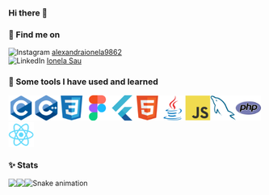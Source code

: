 ### Hi there 👋

<!--
**ionero12/ionero12** is a ✨ _special_ ✨ repository because its `README.md` (this file) appears on your GitHub profile.

Here are some ideas to get you started:

- 🔭 I’m currently working on ...
- 🌱 I’m currently learning ...
- 👯 I’m looking to collaborate on ...
- 🤔 I’m looking for help with ...
- 💬 Ask me about ...
- 📫 How to reach me: ...
- 😄 Pronouns: ...
- ⚡ Fun fact: ...
-->

### 🎀 Find me on
<img src = "https://upload.wikimedia.org/wikipedia/commons/thumb/e/e7/Instagram_logo_2016.svg/2048px-Instagram_logo_2016.svg.png" alt = "Instagram" width = "30px" height = "30px" /> [alexandraionela9862](https://www.instagram.com/alexandraionela9862/)<br>
<img src = "https://upload.wikimedia.org/wikipedia/commons/thumb/f/f8/LinkedIn_icon_circle.svg/800px-LinkedIn_icon_circle.svg.png" alt = "LinkedIn" width = "30px" height = "30px" /> [Ionela Sau](https://www.linkedin.com/in/ionela-sau-068a70202/)<br>

### 🚀 Some tools I have used and learned
<img height=50 
src="https://raw.githubusercontent.com/devicons/devicon/v2.15.1/icons/c/c-original.svg" /><img height=50 src="https://raw.githubusercontent.com/devicons/devicon/v2.15.1/icons/cplusplus/cplusplus-original.svg" /><img height=50 src="https://raw.githubusercontent.com/devicons/devicon/v2.15.1/icons/css3/css3-original.svg" /><img height=50 src="https://github.com/devicons/devicon/blob/v2.15.1/icons/figma/figma-original.svg" /><img height=50 src="https://github.com/devicons/devicon/blob/v2.15.1/icons/flutter/flutter-original.svg" /><img height=50 src="https://github.com/devicons/devicon/blob/v2.15.1/icons/html5/html5-original.svg" /><img height=50 src="https://github.com/devicons/devicon/blob/v2.15.1/icons/java/java-original.svg" /><img height=50 src="https://github.com/devicons/devicon/blob/v2.15.1/icons/javascript/javascript-original.svg" /><img height=50 src="https://github.com/devicons/devicon/blob/v2.15.1/icons/mysql/mysql-original.svg" /><img height=50 src="https://github.com/devicons/devicon/blob/v2.15.1/icons/php/php-original.svg" /><img height=50 src="https://github.com/devicons/devicon/blob/v2.15.1/icons/react/react-original.svg" />

### ✨ Stats
<a href = "https://github.com/ionero12?tab=repositories">
  <img src = "https://github-readme-stats-git-masterrstaa-rickstaa.vercel.app/api?username=ionero12&count_private=true&show_icons=true&theme=tokyonight&include_all_commits=true" align = "left" />
</a>
<a href = "https://github.com/ionero12?tab=repositories">
  <img src = "https://github-readme-stats-git-masterrstaa-rickstaa.vercel.app/api/top-langs/?username=ionero12&langs_count=10&count_private=true&theme=tokyonight&layout=compact&card_width=270" align = "left" />
</a>

![Snake animation](https://github.com/thepiyushmalhotra/thepiyushmalhotra/blob/output/github-contribution-grid-snake.svg)
